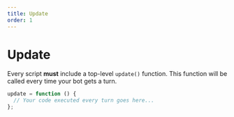 ```yaml
---
title: Update
order: 1
---
```


# Update

Every script **must** include a top-level `update()` function. This function will be called every time your bot gets a turn.

```js
update = function () {
  // Your code executed every turn goes here...
};
```
